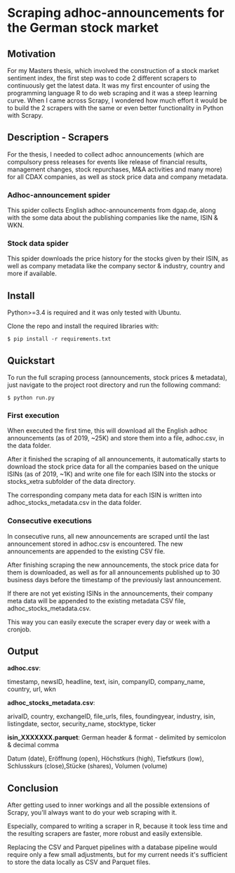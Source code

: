 # Scraping adhoc-announcements for the German stock market

## Motivation
For my Masters thesis, which involved the construction of a stock market sentiment index,
the first step was to code 2 different scrapers to continuously get the latest data.
It was my first encounter of using the programming language R to do web scraping and it was a steep learning curve.
When I came across Scrapy, I wondered how much effort it would be to build the 2 scrapers with the same or even better
functionality in Python with Scrapy.

## Description - Scrapers
For the thesis, I needed to collect adhoc announcements (which are compulsory press releases for events like
release of financial results, management changes, stock repurchases, M&A activities and many more)
for all CDAX companies, as well as stock price data and company metadata.

### Adhoc-announcement spider
This spider collects English adhoc-announcements from dgap.de, 
along with the some data about the publishing companies like the name, ISIN & WKN.


### Stock data spider
This spider downloads the price history for the stocks given by their ISIN,
as well as company metadata like the company sector & industry, country and more if available.

## Install
Python>=3.4 is required and it was only tested with Ubuntu.

Clone the repo and install the required libraries with:

`$ pip install -r requirements.txt`


## Quickstart

To run the full scraping process (announcements, stock prices & metadata), just navigate to the project root directory and run the following command:

`$ python run.py`
### First execution
When executed the first time, this will download all the English adhoc announcements (as of 2019, ~25K) and store them into a file, adhoc.csv, in the data folder.

After it finished the scraping of all announcements, it automatically starts to download the stock price data for all the companies based on the unique ISINs (as of 2019, ~1K) and write one file for each ISIN into the stocks or stocks_xetra subfolder of the data directory.
 
The corresponding company meta data for each ISIN is written into adhoc_stocks_metadata.csv in the data folder.

### Consecutive executions
In consecutive runs, all new announcements are scraped until the last announcement stored in adhoc.csv is encountered. The new announcements are appended to the existing CSV file.

After finishing scraping the new announcements, the stock price data for them is downloaded, as well as for all announcements published up to 30 business days before the timestamp of the previously last announcement.

If there are not yet existing ISINs in the announcements, their company meta data will be appended to the existing metadata CSV file, adhoc_stocks_metadata.csv.

This way you can easily execute the scraper every day or week with a cronjob.

## Output

**adhoc.csv**: 

timestamp, newsID, headline, text, isin, companyID, company_name, country, url, wkn

**adhoc_stocks_metadata.csv**: 

arivaID, country, exchangeID, file_urls, files, foundingyear, industry, isin, listingdate, sector, security_name, stocktype, ticker

**isin_XXXXXXX.parquet**: German header & format - delimited by semicolon & decimal comma

Datum (date), Eröffnung (open), Höchstkurs (high), Tiefstkurs (low), Schlusskurs (close),Stücke (shares), Volumen (volume) 
## Conclusion
After getting used to inner workings and all the possible extensions of Scrapy, you'll always want to do your web scraping with it. 

Especially, compared to writing a scraper in R, because it took less time and the resulting scrapers are faster, more robust and easily extensible.

Replacing the CSV and Parquet pipelines with a database pipeline would require only a few small adjustments, 
but for my current needs it's sufficient to store the data locally as CSV and Parquet files.






